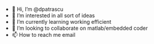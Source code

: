 - 👋 Hi, I’m @dpatrascu
- 👀 I’m interested in all sort of ideas
- 🌱 I’m currently learning working efficient
- 💞️ I’m looking to collaborate on matlab/embedded coder
- 📫 How to reach me email

<!---
dpatrascu/dpatrascu is a ✨ special ✨ repository because its `README.md` (this file) appears on your GitHub profile.
You can click the Preview link to take a look at your changes.
--->

